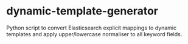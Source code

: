 # dynamic-template-generator
Python script to convert Elasticsearch explicit mappings to dynamic templates and apply upper/lowercase normaliser to all keyword fields.
